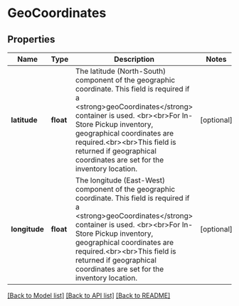 # GeoCoordinates

## Properties
Name | Type | Description | Notes
------------ | ------------- | ------------- | -------------
**latitude** | **float** | The latitude (North-South) component of the geographic coordinate. This field is required if a &lt;strong&gt;geoCoordinates&lt;/strong&gt; container is used. &lt;br&gt;&lt;br&gt;For In-Store Pickup inventory, geographical coordinates are required.&lt;br&gt;&lt;br&gt;This field is returned if geographical coordinates are set for the inventory location. | [optional] 
**longitude** | **float** | The longitude (East-West) component of the geographic coordinate. This field is required if a &lt;strong&gt;geoCoordinates&lt;/strong&gt; container is used. &lt;br&gt;&lt;br&gt;For In-Store Pickup inventory, geographical coordinates are required.&lt;br&gt;&lt;br&gt;This field is returned if geographical coordinates are set for the inventory location. | [optional] 

[[Back to Model list]](../../README.md#documentation-for-models) [[Back to API list]](../../README.md#documentation-for-api-endpoints) [[Back to README]](../../README.md)

